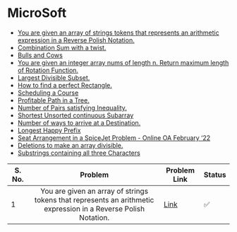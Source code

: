 # MicroSoft

- [You are given an array of strings tokens that represents an arithmetic expression in a Reverse Polish Notation.](https://leetcode.com/problems/evaluate-reverse-polish-notation/)
- [Combination Sum with a twist.](https://leetcode.com/problems/combination-sum-iii/)
- [Bulls and Cows](https://leetcode.com/problems/bulls-and-cows/)
- [You are given an integer array nums of length n. Return maximum length of Rotation Function.](https://leetcode.com/problems/rotate-function/)
- [Largest Divisible Subset.](https://leetcode.com/problems/largest-divisible-subset/)
- [How to find a perfect Rectangle.](https://leetcode.com/problems/perfect-rectangle/)
- [Scheduling a Course](https://leetcode.com/problems/course-schedule/)
- [Profitable Path in a Tree.](https://leetcode.com/problems/most-profitable-path-in-a-tree/)
- [Number of Pairs satisfying Inequality.](https://leetcode.com/problems/number-of-pairs-satisfying-inequality/)
- [Shortest Unsorted continuous Subarray](https://leetcode.com/problems/shortest-unsorted-continuous-subarray/)
- [Number of ways to arrive at a Destination.](https://leetcode.com/problems/number-of-ways-to-arrive-at-destination/)
- [Longest Happy Prefix](https://leetcode.com/problems/longest-happy-prefix/)
- [Seat Arrangement in a SpiceJet Problem - Online OA February ‘22](https://leetcode.com/problems/airplane-seat-assignment-probability/)
- [Deletions to make an array divisible.](https://leetcode.com/problems/minimum-deletions-to-make-array-divisible/)
- [Substrings containing all three Characters](https://leetcode.com/problems/number-of-substrings-containing-all-three-characters/)

| S. No. | Problem | Problem Link | Status |
| ------ |:---:| --- | --- |
| 1 | You are given an array of strings tokens that represents an arithmetic expression in a Reverse Polish Notation. | [Link](https://leetcode.com/problems/evaluate-reverse-polish-notation/) | ✅ |
